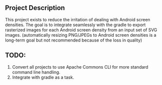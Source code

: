 Project Description
-----------------------
This project exists to reduce the irritation of dealing with Android screen densities.  The goal is to integrate seamlessly with the gradle to export rasterized images for each Android screen density from an input set of SVG images.
(automatically resizing PNG/JPEGs to Android screen densities is a long-term goal but not recommended because of the loss in quality)

TODO:
-----------------------
1. Convert all projects to use Apache Commons CLI for more standard command line handling.
2. Integrate with gradle as a task.
